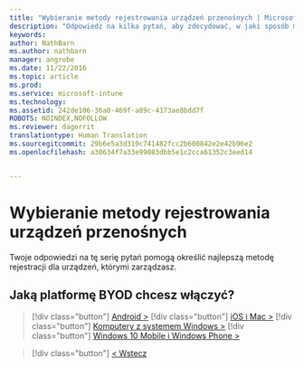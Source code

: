 ```yaml
---
title: "Wybieranie metody rejestrowania urządzeń przenośnych | Microsoft Intune"
description: "Odpowiedz na kilka pytań, aby zdecydować, w jaki sposób ma się odbywać rejestrowanie urządzeń przenośnych w usłudze Intune"
keywords: 
author: NathBarn
ms.author: nathbarn
manager: angrobe
ms.date: 11/22/2016
ms.topic: article
ms.prod: 
ms.service: microsoft-intune
ms.technology: 
ms.assetid: 242de106-36a0-469f-a89c-4173ae8bdd7f
ROBOTS: NOINDEX,NOFOLLOW
ms.reviewer: dagerrit
translationtype: Human Translation
ms.sourcegitcommit: 29b6e5a3d319c741482fcc2b600842e2e42b96e2
ms.openlocfilehash: a30634f7a33e99083dbb5e1c2cca61352c3eed14


---
```

# <a name="choose-how-to-enroll-mobile-devices"></a>Wybieranie metody rejestrowania urządzeń przenośnych

Twoje odpowiedzi na tę serię pytań pomogą określić najlepszą metodę rejestracji dla urządzeń, którymi zarządzasz.

## <a name="which-byod-platform-do-you-want-to-enable"></a>**Jaką platformę BYOD chcesz włączyć?**

> [!div class="button"]
[Android >](/intune/deploy-use/set-up-android-management-with-microsoft-intune)
> [!div class="button"]
[iOS i Mac >](/intune/deploy-use/set-up-ios-and-mac-management-with-microsoft-intune)
> [!div class="button"]
[Komputery z systemem Windows >](/intune/deploy-use/set-up-windows-device-management-with-microsoft-intune)
> [!div class="button"]
[Windows 10 Mobile i Windows Phone >](/intune/deploy-use/set-up-windows-phone-management-with-microsoft-intune)


> [!div class="button"]
[< Wstecz](choose-how-to-enroll-devices1.md)



<!--HONumber=Nov16_HO4-->


